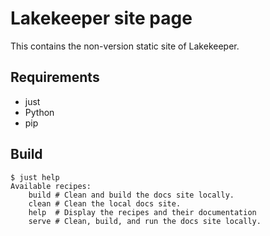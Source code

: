 # Lakekeeper site page

This contains the non-version static site of Lakekeeper.


## Requirements

 - just
 - Python
 - pip


## Build

```
$ just help
Available recipes:
    build # Clean and build the docs site locally.
    clean # Clean the local docs site.
    help  # Display the recipes and their documentation
    serve # Clean, build, and run the docs site locally.

```


